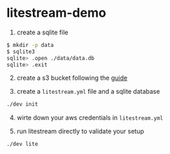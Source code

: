 # litestream-demo

1. create a sqlite file
```bash
$ mkdir -p data 
$ sqlite3
sqlite> .open ./data/data.db
sqlite> .exit
```

2. create a s3 bucket following the [guide](https://litestream.io/guides/s3/) 

3. create a `litestream.yml` file and a sqlite database
```bash
./dev init
```

4. wirte down your aws credentials in `litestream.yml`

5. run litestream directly to validate your setup
```bash
./dev lite
```
